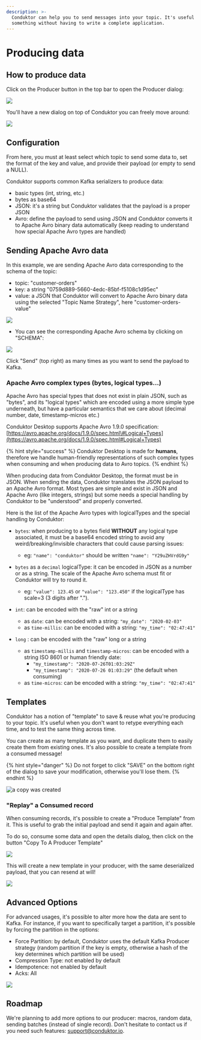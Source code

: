 ```yaml
---
description: >-
  Conduktor can help you to send messages into your topic. It's useful to test
  something without having to write a complete application.
---
```


# Producing data

## How to produce data

Click on the Producer button in the top bar to open the Producer dialog:

![](../.gitbook/assets/screenshot-2020-07-24-at-11.24.42.png)

You'll have a new dialog on top of Conduktor you can freely move around:

![](../.gitbook/assets/screenshot-2020-07-24-at-11.30.49.png)

## Configuration

From here, you must at least select which topic to send some data to, set the format of the key and value, and provide their payload \(or empty to send a NULL\).

Conduktor supports common Kafka serializers to produce data:

* basic types \(int, string, etc.\)
* bytes as base64
* JSON: it's a string but Conduktor validates that the payload is a proper JSON
* Avro: define the payload to send using JSON and Conduktor converts it to Apache Avro binary data automatically \(keep reading to understand how special Apache Avro types are handled\)

## Sending Apache Avro data

In this example, we are sending Apache Avro data corresponding to the schema of the topic:

* topic: "customer-orders"
* key: a string "0759d889-5660-4edc-85bf-f5108c1d95ec"
* value: a JSON that Conduktor will convert to Apache Avro binary data using the selected "Topic Name Strategy", here "customer-orders-value"

![](../.gitbook/assets/screenshot-2020-07-24-at-11.30.49.png)

* You can see the corresponding Apache Avro schema by clicking on "SCHEMA":

![](../.gitbook/assets/screenshot-2020-07-24-at-11.31.06.png)

Click "Send" \(top right\) as many times as you want to send the payload to Kafka.

### Apache Avro complex types \(bytes, logical types...\)

Apache Avro has special types that does not exist in plain JSON, such as "bytes", and its "logical types" which are encoded using a more simple type underneath, but have a particular semantics that we care about \(decimal number, date, timestamp-micros etc.\)

Conduktor Desktop supports Apache Avro 1.9.0 specification: [https://avro.apache.org/docs/1.9.0/spec.html\#Logical+Types](https://avro.apache.org/docs/1.9.0/spec.html#Logical+Types)

{% hint style="success" %}
Conduktor Desktop is made for **humans**, therefore we handle human-friendly representations of such complex types when consuming and when producing data to Avro topics.
{% endhint %}

When producing data from Conduktor Desktop, the format must be in JSON. When sending the data, Conduktor translates the JSON payload to an Apache Avro format. Most types are simple and exist in JSON and Apache Avro \(like integers, strings\) but some needs a special handling by Conduktor to be "understood" and properly converted.

Here is the list of the Apache Avro types with logicalTypes and the special handling by Conduktor:

* `bytes`: when producing to a bytes field **WITHOUT** any logical type associated, it must be a base64 encoded string to avoid any weird/breaking/invisible characters that could cause parsing issues:
  * eg: `"name": "conduktor"` should be written `"name": "Y29uZHVrdG9y"`



* `bytes` as a `decimal` logicalType: it can be encoded in JSON as a number or as a string. The scale of the Apache Avro schema must fit or Conduktor will try to round it.
  * eg: `"value": 123.45` or `"value": "123.450"` if the logicalType has scale=3 \(3 digits after "."\).



* `int`: can be encoded with the "raw" int or a string
  * as `date`: can be encoded with a string: `"my_date": "2020-02-03"`
  * as `time-millis`: can be encoded with a string: `"my_time": "02:47:41"`



* `long` : can be encoded with the "raw" long or a string
  * as `timestamp-millis` and `timestamp-micros`: can be encoded with a string ISO 8601 or human friendly date:
    * `"my_timestamp": "2020-07-26T01:03:29Z"`
    * `"my_timestamp": "2020-07-26 01:03:29"` \(the default when consuming\)
  * as `time-micros`: can be encoded with a string: `"my_time": "02:47:41"`

## Templates

Conduktor has a notion of "template" to save & reuse what you're producing to your topic. It's useful when you don't want to retype everything each time, and to test the same thing across time.

You can create as many template as you want, and duplicate them to easily create them from existing ones. It's also possible to create a template from a consumed message!

{% hint style="danger" %}
Do not forget to click "SAVE" on the bottom right of the dialog to save your modification, otherwise you'll lose them.
{% endhint %}

![a copy was created](../.gitbook/assets/screenshot-2020-07-24-at-11.40.05.png)

### "Replay" a Consumed record

When consuming records, it's possible to create a "Produce Template" from it. This is useful to grab the initial payload and send it again and again after.

To do so, consume some data and open the details dialog, then click on the button "Copy To A Producer Template" 

![](../.gitbook/assets/screenshot-2020-07-26-at-15.03.09.png)

This will create a new template in your producer, with the same deserialized payload, that you can resend at will!

![](../.gitbook/assets/screenshot-2020-07-26-at-15.03.29.png)

## Advanced Options

For advanced usages, it's possible to alter more how the data are sent to Kafka. For instance, if you want to specifically target a partition, it's possible by forcing the partition in the options:

* Force Partition: by default, Conduktor uses the default Kafka Producer strategy \(random partition if the key is empty, otherwise a hash of the key determines which partition will be used\)
* Compression Type: not enabled by default
* Idempotence: not enabled by default
* Acks: All

![](../.gitbook/assets/screenshot-2020-07-24-at-11.42.43.png)

## Roadmap

We're planning to add more options to our producer: macros, random data, sending batches \(instead of single record\). Don't hesitate to contact us if you need such features: support@conduktor.io.



